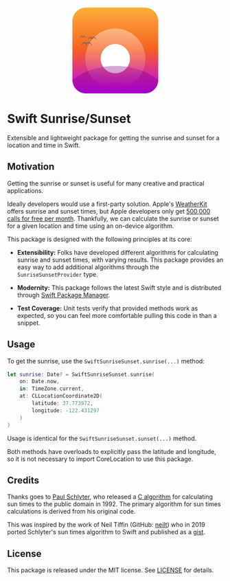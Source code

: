 <p align="center">
<img src="logo.svg" height="200" max-width="80%" alt="Logo showing the Sun rising over a mountain with birds flying in the foreground"/>
</p>

# Swift Sunrise/Sunset

Extensible and lightweight package for getting the sunrise and sunset for a location and time in Swift.

## Motivation

Getting the sunrise or sunset is useful for many creative and practical applications.

Ideally developers would use a first-party solution. Apple's [WeatherKit][WeatherKit] offers sunrise and sunset times, but Apple developers only get [500,000 calls for free per month][WeatherKitFreeAmount]. Thankfully, we can calculate the sunrise or sunset for a given location and time using an on-device algorithm.

This package is designed with the following principles at its core:

* **Extensibility:** Folks have developed different algorithms for calculating sunrise and sunset times, with varying results. This package provides an easy way to add additional algorithms through the `SunriseSunsetProvider` type.

* **Modernity:** This package follows the latest Swift style and is distributed through [Swift Package Manager][SPM]. 

* **Test Coverage:** Unit tests verify that provided methods work as expected, so you can feel more comfortable pulling this code in than a snippet.

## Usage

To get the sunrise, use the `SwiftSunriseSunset.sunrise(...)` method:

```swift
let sunrise: Date? = SwiftSunriseSunset.sunrise(
    on: Date.now,
    in: TimeZone.current,
    at: CLLocationCoordinate2D(
        latitude: 37.773972, 
        longitude: -122.431297
    )
)
```

Usage is identical for the `SwiftSunriseSunset.sunset(...)` method. 

Both methods have overloads to explicitly pass the latitude and longitude, so it is not necessary to import CoreLocation to use this package.

## Credits

Thanks goes to [Paul Schlyter](http://www.stjarnhimlen.se/english.php), who released a [C algorithm](http://www.stjarnhimlen.se/comp/sunriset.c) for calculating sun times to the public domain in 1992. The primary algorithm for sun times calculations is derived from his original code.

This was inspired by the work of Neil Tiffin (GitHub: [neilt](https://github.com/neilt)) who in 2019 ported Schlyter's sun times algorithm to Swift and published as a [gist](https://gist.github.com/neilt/6bc284ac7ce00d566002bc45bc0d86dd). 

## License

This package is released under the MIT license. See [LICENSE](LICENSE) for details.

[WeatherKit]: https://developer.apple.com/documentation/weatherkit/sunevents/sunrise
[WeatherKitFreeAmount]: https://developer.apple.com/weatherkit/get-started/
[SPM]: https://www.swift.org/documentation/package-manager/